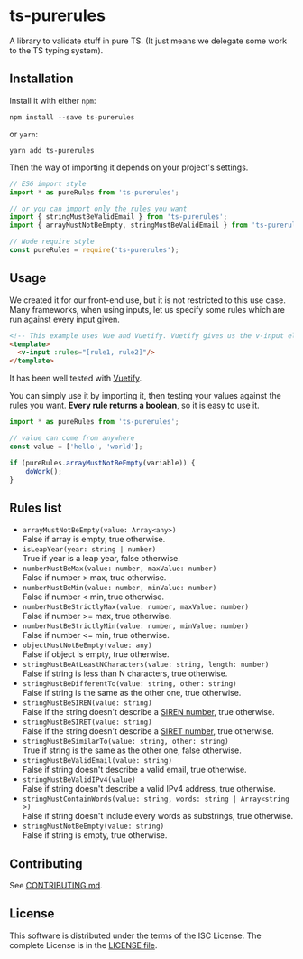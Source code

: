 # ts-purerules

A library to validate stuff in pure TS. (It just means we delegate some work to the TS typing system).


## Installation
Install it with either `npm`:
```
npm install --save ts-purerules
```

or `yarn`:
```
yarn add ts-purerules
```

Then the way of importing it depends on your project's settings.
``` typescript
// ES6 import style
import * as pureRules from 'ts-purerules';

// or you can import only the rules you want
import { stringMustBeValidEmail } from 'ts-purerules';
import { arrayMustNotBeEmpty, stringMustBeValidEmail } from 'ts-purerules';
```

``` typescript
// Node require style
const pureRules = require('ts-purerules');
```


## Usage
We created it for our front-end use, but it is not restricted to this use case.
Many frameworks, when using inputs, let us specify some rules which are run against every input given.
``` html
<!-- This example uses Vue and Vuetify. Vuetify gives us the v-input element. -->
<template>
  <v-input :rules="[rule1, rule2]"/>
</template>
```

It has been well tested with [Vuetify](https://github.com/vuetifyjs/vuetify).

You can simply use it by importing it, then testing your values against the rules you want.
**Every rule returns a boolean**, so it is easy to use it.
```typescript
import * as pureRules from 'ts-purerules';

// value can come from anywhere
const value = ['hello', 'world'];

if (pureRules.arrayMustNotBeEmpty(variable)) {
	doWork();
}
```


## Rules list
- `arrayMustNotBeEmpty(value: Array<any>)`<br/>
  False if array is empty, true otherwise.
- `isLeapYear(year: string | number)`<br/>
  True if year is a leap year, false otherwise.
- `numberMustBeMax(value: number, maxValue: number)`<br/>
  False if number > max, true otherwise.
- `numberMustBeMin(value: number, minValue: number)`<br/>
  False if number < min, true otherwise.
- `numberMustBeStrictlyMax(value: number, maxValue: number)`<br/>
  False if number >= max, true otherwise.
- `numberMustBeStrictlyMin(value: number, minValue: number)`<br/>
  False if number <= min, true otherwise.
- `objectMustNotBeEmpty(value: any)`<br/>
  False if object is empty, true otherwise.
- `stringMustBeAtLeastNCharacters(value: string, length: number)`<br/>
  False if string is less than N characters, true otherwise.
- `stringMustBeDifferentTo(value: string, other: string)`<br/>
  False if string is the same as the other one, true otherwise.
- `stringMustBeSIREN(value: string)`<br/>
  False if the string doesn't describe a [SIREN number](https://en.wikipedia.org/wiki/SIREN_code), true otherwise.
- `stringMustBeSIRET(value: string)`<br/>
  False if the string doesn't describe a [SIRET number](https://en.wikipedia.org/wiki/SIRET_code), true otherwise.
- `stringMustBeSimilarTo(value: string, other: string)`<br/>
  True if string is the same as the other one, false otherwise.
- `stringMustBeValidEmail(value: string)`<br/>
  False if string doesn't describe a valid email, true otherwise.
- `stringMustBeValidIPv4(value)`<br/>
  False if string doesn't describe a valid IPv4 address, true otherwise.
- `stringMustContainWords(value: string, words: string | Array<string >)`<br/>
  False if string doesn't include every words as substrings, true otherwise.
- `stringMustNotBeEmpty(value: string)`<br/>
  False if string is empty, true otherwise.


## Contributing
See [CONTRIBUTING.md](https://github.com/Delia-Solutions/ts-purerules/blob/master/CONTRIBUTING.md).


## License
This software is distributed under the terms of the ISC License.
The complete License is in the [LICENSE file](https://github.com/Delia-Solutions/ts-purerules/blob/master/LICENSE).
